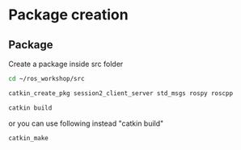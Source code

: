 # Package creation


## Package

Create a package inside src folder

```sh
cd ~/ros_workshop/src
```
```sh
catkin_create_pkg session2_client_server std_msgs rospy roscpp
```
```sh
catkin build
```
or you can use following instead "catkin build"
```sh
catkin_make
```